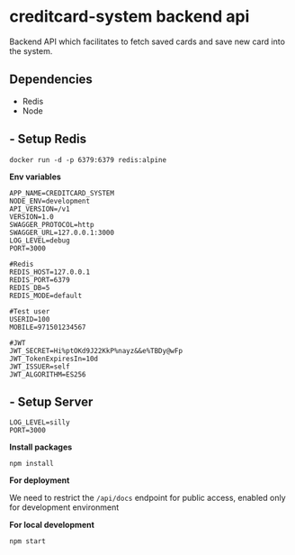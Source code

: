 # creditcard-system backend api
Backend API which facilitates to fetch saved cards and save new card into the system.

## Dependencies
- Redis
- Node

## - Setup Redis
```
docker run -d -p 6379:6379 redis:alpine
```
**Env variables**
```
APP_NAME=CREDITCARD_SYSTEM
NODE_ENV=development
API_VERSION=/v1
VERSION=1.0
SWAGGER_PROTOCOL=http
SWAGGER_URL=127.0.0.1:3000
LOG_LEVEL=debug
PORT=3000

#Redis
REDIS_HOST=127.0.0.1
REDIS_PORT=6379
REDIS_DB=5
REDIS_MODE=default

#Test user
USERID=100
MOBILE=971501234567

#JWT
JWT_SECRET=Hi%ptOKd9J22KkP%nayz&&e%TBDy@wFp
JWT_TokenExpiresIn=10d
JWT_ISSUER=self
JWT_ALGORITHM=ES256
```

## - Setup Server

```
LOG_LEVEL=silly
PORT=3000
```

**Install packages**
```
npm install
```

**For deployment**

We need to restrict the `/api/docs` endpoint for public access, enabled only for development environment

**For local development**
```
npm start
```